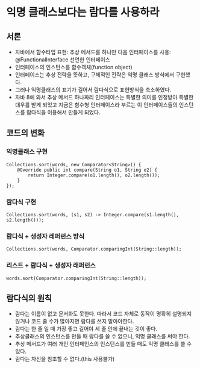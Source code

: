 # 익명 클래스보다는 람다를 사용하라

## 서론
- 자바에서 함수타입 표현: 추상 메서드를 하나만 다음 인터페이스를 사용: @FunctionalInterface 선언한 인터페이스
- 인터페이스의 인스턴스를 함수객체(function object)
- 인터페이스는 추상 전략을 뜻하고, 구체적인 전략은 익명 클래스 방식에서 구현했다.
- 그러나 익명클래스의 표기가 길어서 람다식으로 표현방식을 축소하였다.
- 자바 8에 와서 추상 메서드 하나짜리 인터페이스는 특별한 의미를 인정받아 특별한 대우를 받게 되었고 지금은 함수형 인터페이스라 부르는 이 인터페이스들의 인스턴스를 람다식을 이용해서 만들게 되었다.

## 코드의 변화

### 익명클래스 구현
```
Collections.sort(words, new Comparator<String>() {
    @Override public int compare(String o1, String o2) {
        return Integer.compare(o1.length(), o2.length());
    }
});
```

### 람다식 구현

```
Collections.sort(words, (s1, s2) -> Integer.compare(s1.length(), s2.length()));
```

### 람다식 + 생성자 레퍼런스 방식
```
Collections.sort(words, Comparator.comparingInt(String::length));
```

### 리스트 + 람다식 + 생성자 래퍼런스
```
words.sort(Comparator.comparingInt(String::length));
```

## 람다식의 원칙
- 람다는 이름이 없고 문서화도 못한다. 따라서 코드 자체로 동작이 명확히 설명되지 않거나 코드 줄 수가 많아지면 람다를 쓰지 말아야한다.
- 람다는 한 줄 일 때 가장 좋고 길어야 세 줄 안에 끝내는 것이 좋다.
- 추상클래스의 인스턴스를 만들 때 람다를 쓸 수 없으니, 익명 클래스를 써야 한다.
- 추상 메서드가 여러 개인 인터페인스의 인스턴스를 만들 때도 익명 클래스를 쓸 수 있다.
- 람다는 자신을 참조할 수 없다.(this 사용불가)